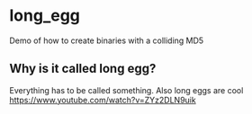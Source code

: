 # long_egg
Demo of how to create binaries with a colliding MD5

## Why is it called long egg?
Everything has to be called something. Also long eggs are cool https://www.youtube.com/watch?v=ZYz2DLN9uik
